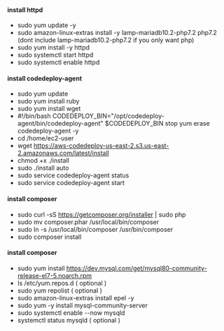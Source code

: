 #### install httpd
  - sudo yum update -y
  - sudo amazon-linux-extras install -y lamp-mariadb10.2-php7.2 php7.2 (dont include lamp-mariadb10.2-php7.2 if you only want php)
  - sudo yum install -y httpd
  - sudo systemctl start httpd
  - sudo systemctl enable httpd

#### install codedeploy-agent
  - sudo yum update
  - sudo yum install ruby
  - sudo yum install wget
  - #!/bin/bash
    CODEDEPLOY_BIN="/opt/codedeploy-agent/bin/codedeploy-agent"
    $CODEDEPLOY_BIN stop
    yum erase codedeploy-agent -y
  - cd /home/ec2-user
  - wget https://aws-codedeploy-us-east-2.s3.us-east-2.amazonaws.com/latest/install  
  - chmod +x ./install
  - sudo ./install auto
  - sudo service codedeploy-agent status
  - sudo service codedeploy-agent start

#### install composer

  - sudo curl -sS https://getcomposer.org/installer | sudo php
  - sudo mv composer.phar /usr/local/bin/composer
  - sudo ln -s /usr/local/bin/composer /usr/bin/composer
  - sudo composer install  

#### install composer
  - sudo yum install https://dev.mysql.com/get/mysql80-community-release-el7-5.noarch.rpm
  - ls /etc/yum.repos.d ( optional )
  - sudo yum repolist ( optional )
  - sudo amazon-linux-extras install epel -y
  - sudo yum -y install mysql-community-server
  - sudo systemctl enable --now mysqld
  - systemctl status mysqld ( optional )
